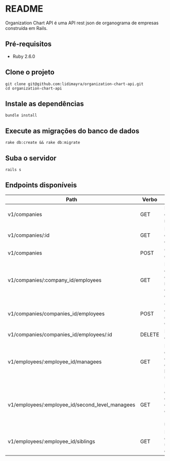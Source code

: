 # README

Organization Chart API é uma API rest json de organograma de empresas construída
em Rails.

## Pré-requisitos

- Ruby 2.6.0

## Clone o projeto

```
git clone git@github.com:lidimayra/organization-chart-api.git
cd organization-chart-api
```

## Instale as dependências

```
bundle install
```

## Execute as migrações do banco de dados

```
rake db:create && rake db:migrate
```

## Suba o servidor

```
rails s
```

## Endpoints disponíveis

|Path|Verbo|Descrição|
|---|------|----------|
|v1/companies|GET|Retorna a lista de empresas registradas|
|v1/companies/:id|GET|Retorna os dados da empresa|
|v1/companies|POST|Cria uma nova empresa|
|v1/companies/:company_id/employees|GET|Retorna a lista de colaboradores registrados em uma empresa|
|v1/companies/companies_id/employees|POST|Cria um colaborador associado à empresa
|v1/companies/companies_id/employees/:id|DELETE|Deleta o colaborador
|v1/employees/:employee_id/managees|GET|Retorna a lista de colaboradores diretos liderados por um gestor
|v1/employees/:employee_id/second_level_managees|GET|Retorna a lista dos liderados dos liderados de um colaborador (Segundo nível)
|v1/employees/:employee_id/siblings|GET|Retorna a lista dos pares de um colaborador
